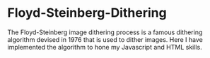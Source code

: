 # Floyd-Steinberg-Dithering
The Floyd-Steinberg image dithering process is a famous dithering algorithm devised in 1976 that is used to dither images. Here I have implemented the algorithm to hone my Javascript and HTML skills.
